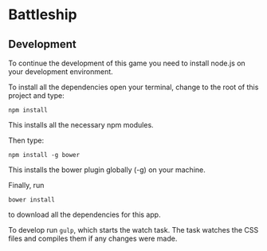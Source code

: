 # Battleship

## Development

To continue the development of this game you need to install node.js on your development environment.

To install all the dependencies open your terminal, change to the root of this project and type:

```
npm install
```

This installs all the necessary npm modules.

Then type:

```
npm install -g bower
```

This installs the bower plugin globally (-g) on your machine.

Finally, run

```
bower install
```

to download all the dependencies for this app.


To develop run `gulp`, which starts the watch task. The task watches the CSS files and compiles them if any changes were made.